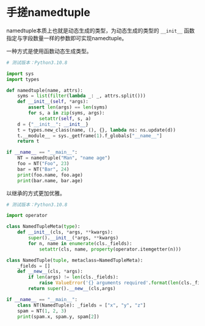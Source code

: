手搓namedtuple
================================================================================

namedtuple本质上也就是动态生成的类型，为动态生成的类型的 `__init__` 函数指定与字段数量一样的参数即可实现namedtuple。

一种方式是使用函数动态生成类型。

```python
# 测试版本：Python3.10.8

import sys
import types

def namedtuple(name, attrs):
    syms = list(filter(lambda _: _, attrs.split()))
    def __init__(self, *args):
        assert len(args) == len(syms)
        for s, a in zip(syms, args):
            setattr(self, s, a)
    d = {"__init__": __init__}
    t = types.new_class(name, (), {}, lambda ns: ns.update(d))
    t.__module__ = sys._getframe(1).f_globals["__name__"]
    return t

if __name__ == "__main__":
    NT = namedtuple("Man", "name age")
    foo = NT("Foo", 23)
    bar = NT("Bar", 24)
    print(foo.name, foo.age)
    print(bar.name, bar.age)
```

以继承的方式更加优雅。

```python
# 测试版本：Python3.10.8

import operator

class NamedTupleMeta(type):
    def __init__(cls, *args, **kwargs):
        super().__init__(*args, **kwargs)
        for n, name in enumerate(cls._fields):
            setattr(cls, name, property(operator.itemgetter(n)))

class NamedTuple(tuple, metaclass=NamedTupleMeta):
    _fields = []
    def __new__(cls, *args):
        if len(args) != len(cls._fields):
            raise ValueError('{} arguments required'.format(len(cls._fields)))
        return super().__new__(cls,args)

if __name__ == "__main__":
    class NT(NamedTuple): _fields = ["x", "y", "z"]
    spam = NT(1, 2, 3)
    print(spam.x, spam.y, spam[2])
```

